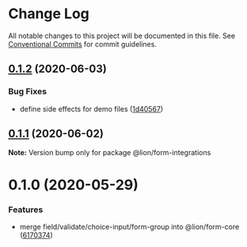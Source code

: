 # Change Log

All notable changes to this project will be documented in this file.
See [Conventional Commits](https://conventionalcommits.org) for commit guidelines.

## [0.1.2](https://github.com/ing-bank/lion/compare/@lion/form-integrations@0.1.1...@lion/form-integrations@0.1.2) (2020-06-03)


### Bug Fixes

* define side effects for demo files ([1d40567](https://github.com/ing-bank/lion/commit/1d405671875c1c9c5518a3b7f57814337b3a67d6))





## [0.1.1](https://github.com/ing-bank/lion/compare/@lion/form-integrations@0.1.0...@lion/form-integrations@0.1.1) (2020-06-02)

**Note:** Version bump only for package @lion/form-integrations





# 0.1.0 (2020-05-29)


### Features

* merge field/validate/choice-input/form-group into @lion/form-core ([6170374](https://github.com/ing-bank/lion/commit/6170374ee8c058cb95fff79b4953b0535219e9b4))
